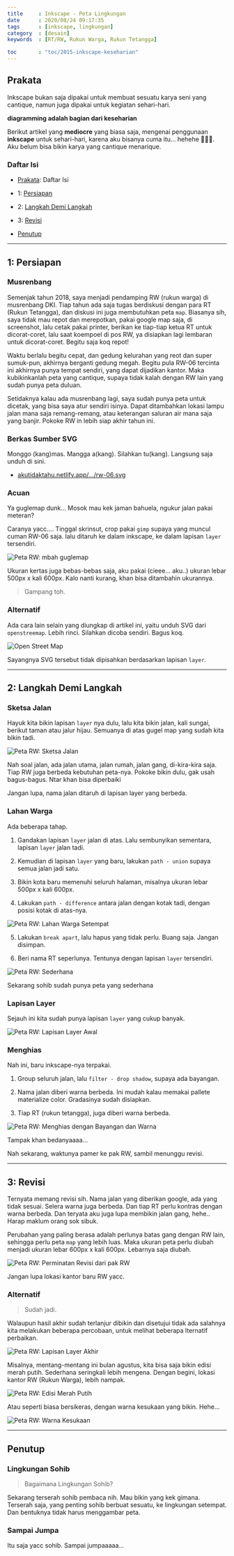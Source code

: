 ```yaml
---
title     : Inkscape - Peta Lingkungan
date      : 2020/08/24 09:17:35
tags      : [inkscape, lingkungan]
category  : [desain]
keywords  : [RT/RW, Rukun Warga, Rukun Tetangga]

toc       : "toc/2015-inkscape-keseharian"
---
```


<a name="prakata"></a>

## Prakata

Inkscape bukan saja dipakai untuk membuat
sesuatu karya seni yang cantique,
namun juga dipakai untuk kegiatan sehari-hari.

__diagramming adalah bagian dari keseharian__

Berikut artikel yang __mediocre__ yang biasa saja,
mengenai penggunaan __inkscape__ untuk sehari-hari,
karena aku bisanya cuma itu... hehehe 🤦🏻‍♂️.
Aku belum bisa bikin karya yang cantique menarique.

### Daftar Isi

* [Prakata](#prakata): Daftar Isi

* 1: [Persiapan](#persiapan)

* 2: [Langkah Demi Langkah](#langkah)

* 3: [Revisi](#revisi)

* [Penutup](#penutup)

-- -- --

<a name="persiapan"></a>

## 1: Persiapan

### Musrenbang

Semenjak tahun 2018,
saya menjadi pendamping RW (rukun warga) di musrenbang DKI.
Tiap tahun ada saja tugas berdiskusi dengan para RT (Rukun Tetangga),
dan diskusi ini juga membutuhkan peta `map`. 
Biasanya sih, saya tidak mau repot dan merepotkan,
pakai google map saja, di screenshot, lalu cetak pakai printer,
berikan ke tiap-tiap ketua RT untuk dicorat-coret,
lalu saat koempoel di pos RW,
ya disiapkan lagi lembaran untuk dicorat-coret.
Begitu saja koq repot!

Waktu berlalu begitu cepat,
dan gedung kelurahan yang reot dan super sumuk-pun,
akhirnya berganti gedung megah.
Begitu pula RW-06 tercinta ini akhirnya punya tempat sendiri,
yang dapat dijadikan kantor.
Maka kubikinkanlah peta yang cantique,
supaya tidak kalah dengan RW lain yang sudah punya peta duluan.

Setidaknya kalau ada musrenbang lagi,
saya sudah punya peta untuk dicetak,
yang bisa saya atur sendiri isinya.
Dapat ditambahkan lokasi lampu jalan mana saja remang-remang,
atau keterangan saluran air mana saja yang banjir.
Pokoke RW in lebih siap akhir tahun ini.

### Berkas Sumber SVG

Monggo (kang)mas. Mangga a(kang). Silahkan tu(kang).
Langsung saja unduh di sini.

* [akutidaktahu.netlify.app/.../rw-06.svg][source-svg]

### Acuan

Ya guglemap dunk...
Mosok mau kek jaman bahuela, ngukur jalan pakai meteran?

Caranya yacc....
Tinggal skrinsut, crop pakai `gimp` supaya yang muncul cuman RW-06 saja.
lalu ditaruh ke dalam inkscape, ke dalam lapisan `layer` tersendiri.

![Peta RW: mbah guglemap][image-gugelmap]

Ukuran kertas juga bebas-bebas saja,
aku pakai (cieee... aku..) ukuran lebar 500px x kali 600px.
Kalo nanti kurang, khan bisa ditambahin ukurannya.

> Gampang toh.

### Alternatif

Ada cara lain selain yang diungkap di artikel ini,
yaitu unduh SVG dari `openstreemap`.
Lebih rinci. Silahkan dicoba sendiri. Bagus koq.

![Open Street Map][openstreetmap]

Sayangnya SVG tersebut tidak dipisahkan berdasarkan lapisan `layer`.

-- -- --

<a name="langkah"></a>

## 2: Langkah Demi Langkah

### Sketsa Jalan

Hayuk kita bikin lapisan `layer` nya dulu,
lalu kita bikin jalan, kali sungai, berikut taman atau jalur hijau.
Semuanya di atas gugel map yang sudah kita bikin tadi.

![Peta RW: Sketsa Jalan][image-sketsa]

Nah soal jalan, ada jalan utama, jalan rumah,
jalan gang, di-kira-kira saja.
Tiap RW juga berbeda kebutuhan peta-nya.
Pokoke bikin dulu, gak usah bagus-bagus.
Ntar khan bisa diperbaiki

Jangan lupa, nama jalan ditaruh di lapisan layer yang berbeda.

### Lahan Warga

Ada beberapa tahap.

1. Gandakan lapisan `layer` jalan di atas.
   Lalu sembunyikan sementara, lapisan `layer` jalan tadi.

2. Kemudian di lapisan `layer` yang baru,
   lakukan `path - union` supaya semua jalan jadi satu.

3. Bikin kota baru memenuhi seluruh halaman,
   misalnya ukuran lebar 500px x kali 600px.

4. Lakukan `path - difference` antara jalan dengan kotak tadi,
   dengan posisi kotak di atas-nya.

![Peta RW: Lahan Warga Setempat][image-lahan]

5. Lakukan `break apart`, lalu hapus yang tidak perlu.
   Buang saja. Jangan disimpan.

6. Beri nama RT seperlunya.
   Tentunya dengan lapisan `layer` tersendiri.

![Peta RW: Sederhana][image-sederhana]

Sekarang sohib sudah punya peta yang sederhana

### Lapisan Layer

Sejauh ini kita sudah punya lapisan `layer` yang cukup banyak.

![Peta RW: Lapisan Layer Awal][image-lapisan-04]

### Menghias

Nah ini, baru inkscape-nya terpakai.

1. Group seluruh jalan, lalu `filter - drop shadow`,
   supaya ada bayangan.

2. Nama jalan diberi warna berbeda.
   Ini mudah kalau memakai pallete materialize color.
   Gradasinya sudah disiapkan.

3. Tiap RT (rukun tetangga),
   juga diberi warna berbeda.

![Peta RW: Menghias dengan Bayangan dan Warna][image-bayangan]

Tampak khan bedanyaaaa...

Nah sekarang, waktunya pamer ke pak RW,
sambil menunggu revisi.

-- -- --

<a name="revisi"></a>

## 3: Revisi

Ternyata memang revisi sih.
Nama jalan yang diberikan google, ada yang tidak sesuai.
Selera warna juga berbeda.
Dan tiap RT perlu kontras dengan warna berbeda.
Dan teryata aku juga lupa membikin jalan gang, hehe..
Harap maklum orang sok sibuk.

Perubahan yang paling berasa adalah perlunya batas gang dengan RW lain,
sehingga perlu peta `map` yang lebih luas.
Maka ukuran peta perlu diubah menjadi ukuran lebar 600px x kali 600px.
Lebarnya saja diubah.

![Peta RW: Perminatan Revisi dari pak RW][image-revisi]

Jangan lupa lokasi kantor baru RW yacc.

### Alternatif

> Sudah jadi.

Walaupun hasil akhir sudah terlanjur dibikin dan disetujui
tidak ada salahnya kita melakukan beberapa percobaan,
untuk melihat beberapa lternatif perbaikan.

![Peta RW: Lapisan Layer Akhir][image-lapisan-07]

Misalnya, mentang-mentang ini bulan agustus,
kita bisa saja bikin edisi merah putih.
Sederhana seringkali lebih mengena.
Dengan begini, lokasi kantor RW (Rukun Warga), lebih nampak.

![Peta RW: Edisi Merah Putih][image-bendera]

Atau seperti biasa bersikeras,
dengan warna kesukaan yang bikin. Hehe...

![Peta RW: Warna Kesukaan][image-kesukaan]

-- -- --

<a name="penutup"></a>

## Penutup

### Lingkungan Sohib

> Bagaimana Lingkungan Sohib?

Sekarang terserah sohib pembaca nih.
Mau bikin yang kek gimana.
Terserah saja, yang penting sohib berbuat sesuatu,
ke lingkungan setempat.
Dan bentuknya tidak harus menggambar peta.

### Sampai Jumpa

Itu saja yacc sohib. Sampai jumpaaaaa...

[//]: <> ( -- -- -- links below -- -- -- )

[source-svg]:       /posts/desain/2020/08-map/rw-06.svg
[image-gugelmap]:   /posts/desain/2020/08-map/01-gugelmap.png
[image-sketsa]:     /posts/desain/2020/08-map/02-sketsa.png
[image-lahan]:      /posts/desain/2020/08-map/03-lahan-warga.png
[image-sederhana]:  /posts/desain/2020/08-map/04-peta-sederhana.png
[image-lapisan-04]: /posts/desain/2020/08-map/04-lapisan-layers.png
[image-bayangan]:   /posts/desain/2020/08-map/05-bayangan.png
[image-revisi]:     /posts/desain/2020/08-map/06-revisi.png
[image-lapisan-07]: /posts/desain/2020/08-map/07-lapisan-layers.png
[image-bendera]:    /posts/desain/2020/08-map/07-merah-putih.png
[image-kesukaan]:   /posts/desain/2020/08-map/07-kesukaan.png
[openstreetmap]:    /posts/desain/2020/08-map/openstreetmap.png
